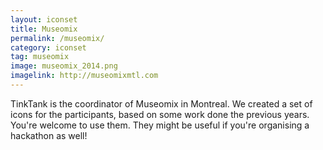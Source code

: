 ```yaml
---
layout: iconset
title: Museomix
permalink: /museomix/
category: iconset
tag: museomix
image: museomix_2014.png
imagelink: http://museomixmtl.com
---
```


TinkTank is the coordinator of Museomix in Montreal. We created a set of icons for the participants, based on some work done the previous years. You're welcome to use them. They might be useful if you're organising a hackathon as well! 


